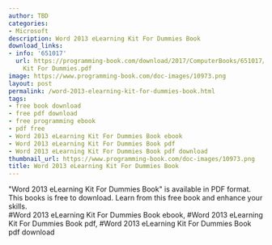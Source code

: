 ```yaml
---
author: TBD
categories:
- Microsoft
description: Word 2013 eLearning Kit For Dummies Book
download_links:
- info: '651017'
  url: https://programming-book.com/download/2017/ComputerBooks/651017/Word 2013 eLearning
    Kit For Dummies.pdf
image: https://www.programming-book.com/doc-images/10973.png
layout: post
permalink: /word-2013-elearning-kit-for-dummies-book.html
tags:
- free book download
- free pdf download
- free programming ebook
- pdf free
- Word 2013 eLearning Kit For Dummies Book ebook
- Word 2013 eLearning Kit For Dummies Book pdf
- Word 2013 eLearning Kit For Dummies Book pdf download
thumbnail_url: https://www.programming-book.com/doc-images/10973.png
title: Word 2013 eLearning Kit For Dummies Book
---
```


 
<div class="item-desc text-justify">
  "Word 2013 eLearning Kit For Dummies Book" is available in PDF format. This books is free to download. Learn from this free book and enhance your skills.
  <br>
  #Word 2013 eLearning Kit For Dummies Book ebook, #Word 2013 eLearning Kit For Dummies Book pdf, #Word 2013 eLearning Kit For Dummies Book pdf download
</div>